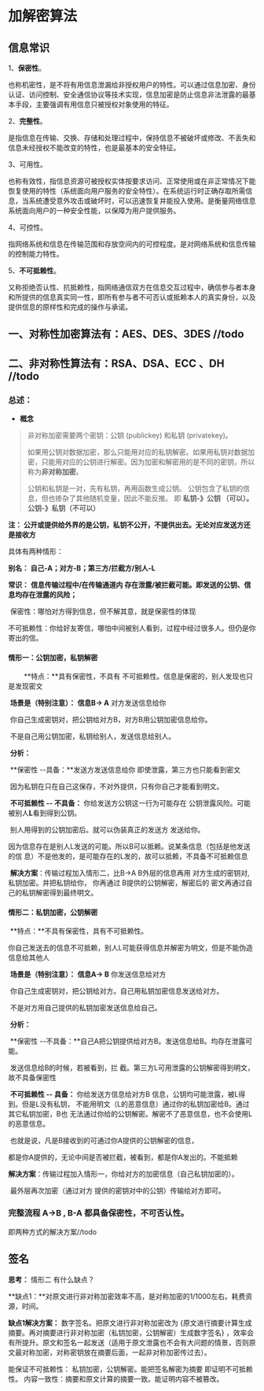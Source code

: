 # 加解密算法

## 信息常识

1、**保密性**。

也称机密性，是不将有用信息泄漏给非授权用户的特性。可以通过信息加密、身份认证、访问控制、安全通信协议等技术实现，信息加密是防止信息非法泄露的最基本手段，主要强调有用信息只被授权对象使用的特征。

2、**完整性**。

是指信息在传输、交换、存储和处理过程中，保持信息不被破坏或修改、不丢失和信息未经授权不能改变的特性，也是最基本的安全特征。

3、可用性。

也称有效性，指信息资源可被授权实体按要求访问、正常使用或在非正常情况下能恢复使用的特性（系统面向用户服务的安全特性）。在系统运行时正确存取所需信息，当系统遭受意外攻击或破坏时，可以迅速恢复并能投入使用。是衡量网络信息系统面向用户的一种安全性能，以保障为用户提供服务。

4、可控性。

指网络系统和信息在传输范围和存放空间内的可控程度。是对网络系统和信息传输的控制能力特性。

5、**不可抵赖性**。

又称拒绝否认性、抗抵赖性，指网络通信双方在信息交互过程中，确信参与者本身和所提供的信息真实同一性，即所有参与者不可否认或抵赖本人的真实身份，以及提供信息的原样性和完成的操作与承诺。



## 一、对称性加密算法有：AES、DES、3DES //todo











## 二、非对称性算法有：RSA、DSA、ECC  、DH //todo

### 总述：

- **概念**

> 非对称加密需要两个密钥：公钥 (publickey) 和私钥 (privatekey)。
>
> 如果用公钥对数据加密，那么只能用对应的私钥解密。如果用私钥对数据加密，只能用对应的公钥进行解密。因为加密和解密用的是不同的密钥，所以称为**非对称加密**。
>
> 公钥和私钥是一对，先有私钥，再用函数生成公钥。
> 公钥包含了私钥的信息，但也掺杂了其他随机变量，因此不能反推。
> 即  **私钥-》公钥 （可以）。公钥-》私钥（不可以）**

**注： 公开或提供给外界的是公钥，私钥不公开，不提供出去。无论对应发送方还是接收方**

具体有两种情形：

**别名： 自己-A；对方-B；第三方/拦截方/别人-L**

**常识：** **信息传输过程中/在传输通道内  存在泄露/被拦截可能。即发送的公钥、信息均存在泄露的风险；**

​            保密性：哪怕对方得到信息，但不解其意，就是保密性的体现

​			不可抵赖性：你给好友寄信，哪怕中间被别人看到，过程中经过很多人。但仍是你寄出的信。



#### **情形一：公钥加密，私钥解密**

​		　　**特点：**具有保密性，不具有 不可抵赖性。信息是保密的，别人发现也只是发现密文

​		**场景是（特别注意）：** **信息B-> A** 对方发送信息给你

​												你自己生成密钥对，把公钥给对方B，对方B用公钥加密信息给你。

​												不是自己用公钥加密，私钥给别人，发送信息给别人。

​        **分析：**

​				**保密性 --具备：**发送方发送信息给你  即使泄露，第三方也只能看到密文

​							              因为私钥在只在自己这保存，不对外提供，只有你自己才能看到明文。

​				**不可抵赖性 -- 不具备：** 你给发送方公钥这一行为可能存在 公钥泄露风险。可能被别人**L**看到得到公钥。

​                                                别人用得到的公钥加密后。就可以伪装真正的发送方  发送给你。

​												因为信息存在是别人L发送的可能。所以B可以抵赖。说某条信息（包括是他发送的信												息）不是他发的，是可能存在的L发的，故可以抵赖，不具备不可抵赖信息

​       **解决方案**：传输过程加入情形二，比B->A  B外层的信息再用 对方生成的密钥对, 私钥加密。并把私钥给你， 							你再通过 B提供的公钥解密，解密后的 密文再通过自己的私钥解密得到最终明文。



####  **情形二：私钥加密，公钥解密**

​		**特点：**不具有保密性，具有不可抵赖性。

​					你自己发送去的信息不可抵赖，别人L可能获得信息并解密为明文，但是不能伪造信息给其他人

​	    **场景是（特别注意）：**  **信息A-> B** 你发送信息给对方

​												 你自己生成密钥对，把公钥给对方。自己用私钥加密信息发送给对方。

​												 不是对方用自己提供的私钥加密发送信息给自己。

​        **分析：**

​			   **保密性 --不具备：**自己A把公钥提供给对方B。发送信息给B。均存在泄露可能。

​											 发送信息给B的时候，若被看到，拦	截。第三方L可用泄露的公钥解密得到明文，											 故不具备保密性

​		       **不可抵赖性 -- 具备：** 你给发送方信息给对方B 信息，公钥均可能泄露，被L得到。但是L没有私钥，													不能用明文（L的恶意信息）通过你的私钥加密给B。通过其它私钥加密，B也													无法通过你给的公钥解密。解密不了恶意信息，也不会使用L的恶意信息。

​													也就是说，凡是B接收到的可通过你A提供的公钥解密的信息，

​                                                    都是你A提供的，无论中间是否被拦截，被看到，都是你A发出的。不能抵赖

​       		**解决方案**：传输过程加入情形一，你给对方的加密信息（自己私钥加密的）。

​                                    最外层再次加密（通过对方  提供的密钥对中的公钥）传输给对方即可。





### 完整流程   A->B , B-A 都具备保密性，不可否认性。 

即两种方式的解决方案//todo 



##  签名

**思考：** 情形二 有什么缺点？

**缺点1：**对原文进行非对称加密效率不高，是对称加密的1/1000左右。耗费资源，时间。

**缺点1解决方案：** 数字签名。把原文进行非对称加密改为  {原文进行摘要计算生成摘要。再对摘要进行非对称加密（私钥加密，公钥解密）生成数字签名}  ，效率会有所提升。原文和签名一起发送（适用于原文泄露也不会有大问题的情景，否则原文最对称加密，对称密钥放在摘要后面，一起非对称加密传过去）。

能保证不可抵赖性： 私钥加密，公钥解密。能把签名解密为摘要 即证明不可抵赖性。
内容一致性：摘要和原文计算的摘要一致。能证明内容不被篡改。







​                                            